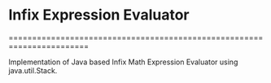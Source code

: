 # Infix Expression Evaluator
=======================================================================

Implementation of Java based Infix Math Expression Evaluator using 
java.util.Stack. 